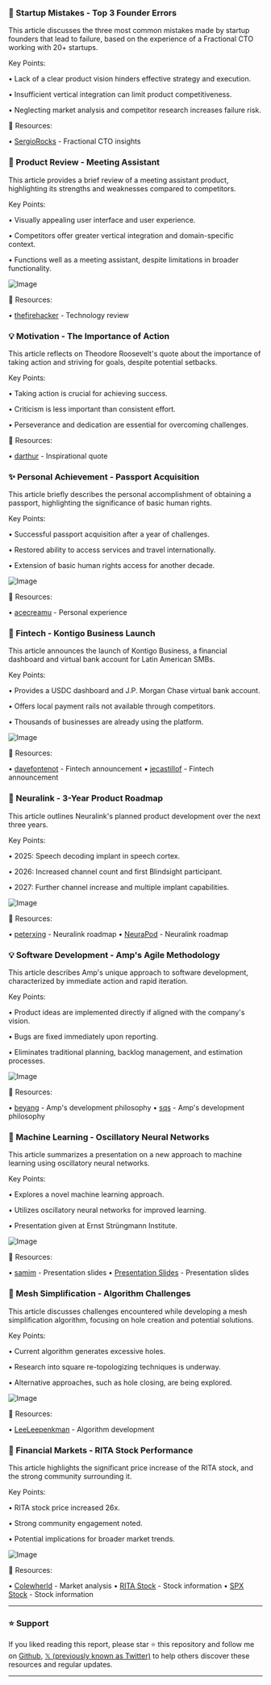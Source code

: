 ### 🤖 Startup Mistakes - Top 3 Founder Errors

This article discusses the three most common mistakes made by startup founders that lead to failure, based on the experience of a Fractional CTO working with 20+ startups.

Key Points:

• Lack of a clear product vision hinders effective strategy and execution.


• Insufficient vertical integration can limit product competitiveness.


• Neglecting market analysis and competitor research increases failure risk.



🔗 Resources:

• [SergioRocks](https://x.com/SergioRocks) - Fractional CTO insights


### 🚀 Product Review - Meeting Assistant

This article provides a brief review of a meeting assistant product, highlighting its strengths and weaknesses compared to competitors.

Key Points:

• Visually appealing user interface and user experience.


• Competitors offer greater vertical integration and domain-specific context.


• Functions well as a meeting assistant, despite limitations in broader functionality.


![Image](https://pbs.twimg.com/amplify_video_thumb/1938711043683033094/img/bAJdGxEj03u0DG6g.jpg)

🔗 Resources:

• [thefirehacker](https://x.com/thefirehacker) - Technology review


### 💡 Motivation - The Importance of Action

This article reflects on Theodore Roosevelt's quote about the importance of taking action and striving for goals, despite potential setbacks.

Key Points:

• Taking action is crucial for achieving success.


• Criticism is less important than consistent effort.


• Perseverance and dedication are essential for overcoming challenges.



🔗 Resources:

• [darthur](https://x.com/darthur) - Inspirational quote


### ✨ Personal Achievement - Passport Acquisition

This article briefly describes the personal accomplishment of obtaining a passport, highlighting the significance of basic human rights.

Key Points:

• Successful passport acquisition after a year of challenges.


• Restored ability to access services and travel internationally.


• Extension of basic human rights access for another decade.


![Image](https://pbs.twimg.com/media/GugnRIjWIAE4yIM?format=jpg&name=small)

🔗 Resources:

• [acecreamu](https://x.com/acecreamu) - Personal experience


### 🚀 Fintech - Kontigo Business Launch

This article announces the launch of Kontigo Business, a financial dashboard and virtual bank account for Latin American SMBs.

Key Points:

• Provides a USDC dashboard and J.P. Morgan Chase virtual bank account.


• Offers local payment rails not available through competitors.


• Thousands of businesses are already using the platform.


![Image](https://pbs.twimg.com/amplify_video_thumb/1938752926308319232/img/NbfoowvaLGngQbW5?format=jpg&name=240x240)

🔗 Resources:

• [davefontenot](https://x.com/davefontenot) - Fintech announcement
• [jecastillof](https://x.com/jecastillof) - Fintech announcement


### 🤖 Neuralink - 3-Year Product Roadmap

This article outlines Neuralink's planned product development over the next three years.

Key Points:

• 2025: Speech decoding implant in speech cortex.


• 2026: Increased channel count and first Blindsight participant.


• 2027: Further channel increase and multiple implant capabilities.


![Image](https://pbs.twimg.com/media/GugIHTxbsAAEws_.jpg)

🔗 Resources:

• [peterxing](https://x.com/peterxing) - Neuralink roadmap
• [NeuraPod](https://x.com/NeuraPod) - Neuralink roadmap


### 💡 Software Development - Amp's Agile Methodology

This article describes Amp's unique approach to software development, characterized by immediate action and rapid iteration.

Key Points:

• Product ideas are implemented directly if aligned with the company's vision.


• Bugs are fixed immediately upon reporting.


• Eliminates traditional planning, backlog management, and estimation processes.


![Image](https://pbs.twimg.com/media/GubjmP3bYAAyPvN?format=jpg&name=small)

🔗 Resources:

• [beyang](https://x.com/beyang) - Amp's development philosophy
• [sqs](https://x.com/sqs) - Amp's development philosophy


### 🤖 Machine Learning - Oscillatory Neural Networks

This article summarizes a presentation on a new approach to machine learning using oscillatory neural networks.

Key Points:

• Explores a novel machine learning approach.


• Utilizes oscillatory neural networks for improved learning.


• Presentation given at Ernst Strüngmann Institute.


![Image](https://pbs.twimg.com/media/GucxPoWXsAA6X34?format=png&name=small)

🔗 Resources:

• [samim](https://x.com/samim) - Presentation slides
• [Presentation Slides](https://samim.io/p/2025-06-27-presentation-in-resonance-with-nature-toward-a-new…) - Presentation slides


### 🤖 Mesh Simplification - Algorithm Challenges

This article discusses challenges encountered while developing a mesh simplification algorithm, focusing on hole creation and potential solutions.

Key Points:

• Current algorithm generates excessive holes.


• Research into square re-topologizing techniques is underway.


• Alternative approaches, such as hole closing, are being explored.


![Image](https://pbs.twimg.com/media/Gugd9HrWQAEC2bA?format=jpg&name=small)

🔗 Resources:

• [LeeLeepenkman](https://x.com/LeeLeepenkman) - Algorithm development


### 🚀 Financial Markets - RITA Stock Performance

This article highlights the significant price increase of the RITA stock, and the strong community surrounding it.

Key Points:

• RITA stock price increased 26x.


• Strong community engagement noted.


• Potential implications for broader market trends.



![Image](https://pbs.twimg.com/media/GufwzqpWIAAuwkY?format=jpg&name=small)

🔗 Resources:

• [Colewherld](https://x.com/Colewherld) - Market analysis
• [RITA Stock](https://x.com/search?q=%24RITA&src=cashtag_click) - Stock information
• [SPX Stock](https://x.com/search?q=%24SPX&src=cashtag_click) - Stock information


---

### ⭐️ Support

If you liked reading this report, please star ⭐️ this repository and follow me on [Github](https://github.com/Drix10), [𝕏 (previously known as Twitter)](https://x.com/DRIX_10_) to help others discover these resources and regular updates.

---